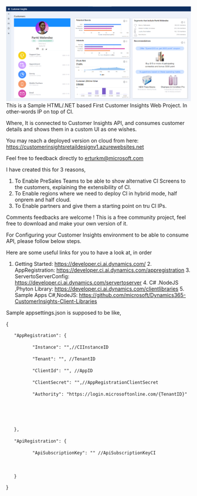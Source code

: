![CustomerInsights_HTML_Screenshot](https://github.com/eturkmenoglu/CustomerInsights_Sample_IP_HTML/blob/master/screenshot.png?raw=true)
This is a Sample HTML/.NET based First Customer Insights Web Project. In other-words IP on top of CI. 

Where, It is connected to Customer Insights API, and consumes customer details and shows them in a custom UI as one wishes.

You may reach a deployed version on cloud from here: https://customerinsightsretaildesignv1.azurewebsites.net

Feel free to feedback directly to erturkm@microsoft.com 

I have created this for 3 reasons, 

1. To Enable PreSales Teams to be able to show alternative CI Screens to the customers, explaining the extensibility of CI. 
2. To Enable regions where we need to deploy CI in hybrid mode, half onprem and half cloud.
3. To Enable partners and give them a starting point on tru CI IPs.
	
  
Comments feedbacks are welcome ! 
This is a free community project, feel free to download and make your own version of it. 

For Configuring your Customer Insights environment to be able to consume API, please follow below steps. 

Here are some useful links for you to have a look at, in order
 	
  1. Getting Started: https://developer.ci.ai.dynamics.com/
	2. AppRegistration: https://developer.ci.ai.dynamics.com/appregistration
	3. ServertoServerConfig: https://developer.ci.ai.dynamics.com/servertoserver
	4. C# .NodeJS ,Phyton Library: https://developer.ci.ai.dynamics.com/clientlibraries
	5. Sample Apps C#,NodeJS: https://github.com/microsoft/Dynamics365-CustomerInsights-Client-Libraries


 

Sample appsettings.json is supposed to be like, 

 

{

       "AppRegistration": {

              "Instance": "",//CIInstanceID

              "Tenant": "", //TenantID

              "ClientId": "", //AppID

              "ClientSecret": "",//AppRegistrationClientSecret

              "Authority": "https://login.microsoftonline.com/{TenantID}"

 

 

       },

       "ApiRegistration": {

              "ApiSubscriptionKey": "" //ApiSubscriptionKeyCI

 

       }

}
